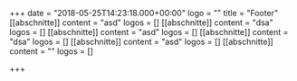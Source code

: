 +++
date = "2018-05-25T14:23:18.000+00:00"
logo = ""
title = "Footer"
[[abschnitte]]
content = "asd"
logos = []
[[abschnitte]]
content = "dsa"
logos = []
[[abschnitte]]
content = "asd"
logos = []
[[abschnitte]]
content = "dsa"
logos = []
[[abschnitte]]
content = "asd"
logos = []
[[abschnitte]]
content = ""
logos = []

+++